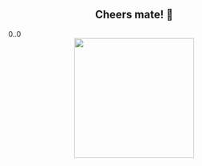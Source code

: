 <h2 align="center"> Cheers mate! 🫡</h3>
0..0
<div align=center><img width="240", height="240" src="https://github.com/mingeydacoder/mingeydacoder/blob/main/giphy.gif"></div>

<!--
**mingeydacoder/mingeydacoder** is a ✨ _special_ ✨ repository because its `README.md` (this file) appears on your GitHub profile.

Here are some ideas to get you started:

- 🔭 I’m currently working on ...
- 🌱 I’m currently learning ...
- 👯 I’m looking to collaborate on ...
- 🤔 I’m looking for help with ...
- 💬 Ask me about ...
- 📫 How to reach me: ...
- 😄 Pronouns: ...
- ⚡ Fun fact: ...
-->
